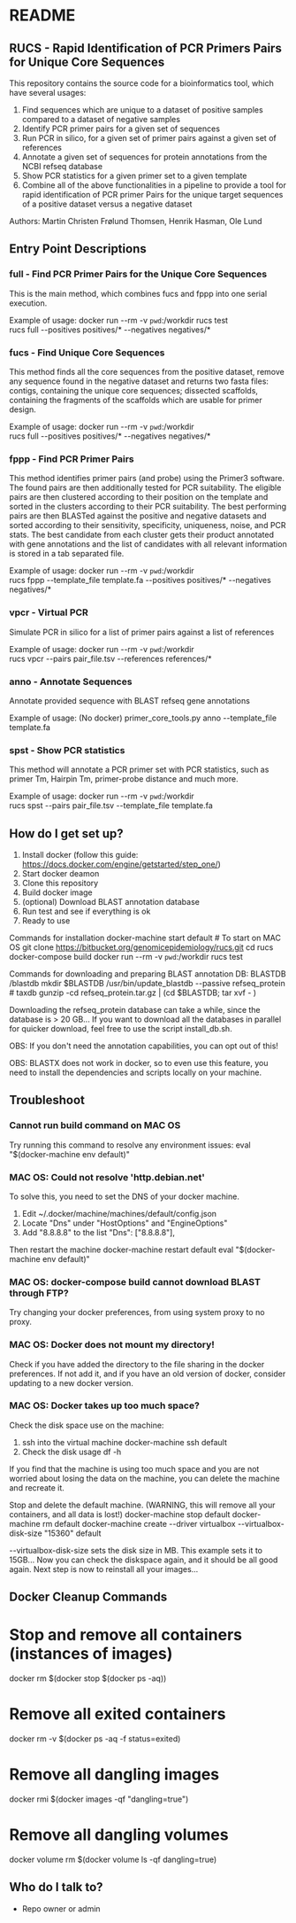 # README #

## RUCS - Rapid Identification of PCR Primers Pairs for Unique Core Sequences ##
This repository contains the source code for a bioinformatics tool, which have
several usages:
1. Find sequences which are unique to a dataset of positive samples compared to a dataset of negative samples
2. Identify PCR primer pairs for a given set of sequences
3. Run PCR in silico, for a given set of primer pairs against a given set of references
4. Annotate a given set of sequences for protein annotations from the NCBI refseq database
5. Show PCR statistics for a given primer set to a given template
6. Combine all of the above functionalities in a pipeline to provide a tool for rapid identification of PCR primer Pairs for the unique target sequences of a positive dataset versus a negative dataset

Authors: 
   Martin Christen Frølund Thomsen,
   Henrik Hasman,
   Ole Lund


## Entry Point Descriptions ##

### full - Find PCR Primer Pairs for the Unique Core Sequences ###
This is the main method, which combines fucs and fppp into one serial execution.

Example of usage:
 docker run --rm -v `pwd`:/workdir rucs test \
   rucs full --positives positives/* --negatives negatives/*

### fucs - Find Unique Core Sequences ###
This method finds all the core sequences from the positive dataset, remove
any sequence found in the negative dataset and returns two fasta files:
contigs, containing the unique core sequences; dissected scaffolds,
containing the fragments of the scaffolds which are usable for primer design.

Example of usage:
 docker run --rm -v `pwd`:/workdir \
   rucs full --positives positives/* --negatives negatives/*

### fppp - Find PCR Primer Pairs ###
This method identifies primer pairs (and probe) using the Primer3 software.
The found pairs are then additionally tested for PCR suitability.
The eligible pairs are then clustered according to their position on the
template and sorted in the clusters according to their PCR suitability.
The best performing pairs are then BLASTed against the positive and negative
datasets and sorted according to their sensitivity, specificity, uniqueness,
noise, and PCR stats. The best candidate from each cluster gets their product
annotated with gene annotations and the list of candidates with all relevant
information is stored in a tab separated file.

Example of usage:
 docker run --rm -v `pwd`:/workdir \
   rucs fppp --template_file template.fa --positives positives/* --negatives negatives/*

### vpcr - Virtual PCR ###
Simulate PCR in silico for a list of primer pairs against a list of references

Example of usage:
 docker run --rm -v `pwd`:/workdir \
   rucs vpcr --pairs pair_file.tsv --references references/*

### anno - Annotate Sequences ###
Annotate provided sequence with BLAST refseq gene annotations

Example of usage: (No docker)
 primer_core_tools.py anno --template_file template.fa

### spst - Show PCR statistics ###
This method will annotate a PCR primer set with PCR statistics, such as
primer Tm, Hairpin Tm, primer-probe distance and much more.

Example of usage:
 docker run --rm -v `pwd`:/workdir \
   rucs spst --pairs pair_file.tsv --template_file template.fa

## How do I get set up? ##

1. Install docker (follow this guide: https://docs.docker.com/engine/getstarted/step_one/)
2. Start docker deamon
3. Clone this repository
4. Build docker image
5. (optional) Download BLAST annotation database
6. Run test and see if everything is ok
7. Ready to use

Commands for installation
 docker-machine start default # To start on MAC OS
 git clone https://bitbucket.org/genomicepidemiology/rucs.git
 cd rucs
 docker-compose build
 docker run --rm -v `pwd`:/workdir rucs test


Commands for downloading and preparing BLAST annotation DB:
 BLASTDB /blastdb
 mkdir $BLASTDB
 /usr/bin/update_blastdb --passive refseq_protein # taxdb
 gunzip -cd refseq_protein.tar.gz | (cd $BLASTDB; tar xvf - )

Downloading the refseq_protein database can take a while, since the database
is > 20 GB...
If you want to download all the databases in parallel for quicker download, feel
free to use the script install_db.sh.

OBS: If you don't need the annotation capabilities, you can opt out of this!

OBS: BLASTX does not work in docker, so to even use this feature, you need to
install the dependencies and scripts locally on your machine.

## Troubleshoot ##
### Cannot run build command on MAC OS ###
Try running this command to resolve any environment issues:
 eval "$(docker-machine env default)"

### MAC OS: Could not resolve 'http.debian.net' ###
To solve this, you need to set the DNS of your docker machine.
1. Edit ~/.docker/machine/machines/default/config.json
2. Locate "Dns" under "HostOptions" and "EngineOptions"
3. Add "8.8.8.8" to the list
 "Dns": ["8.8.8.8"],

Then restart the machine
 docker-machine restart default
 eval "$(docker-machine env default)"

### MAC OS: docker-compose build cannot download BLAST through FTP? ###
Try changing your docker preferences, from using system proxy to no proxy.

### MAC OS: Docker does not mount my directory! ###
Check if you have added the directory to the file sharing in the docker
preferences. If not add it, and if you have an old version of docker, consider
updating to a new docker version.

### MAC OS: Docker takes up too much space? ###
Check the disk space use on the machine:
1. ssh into the virtual machine
 docker-machine ssh default
2. Check the disk usage
 df -h

If you find that the machine is using too much space and you are not worried
about losing the data on the machine, you can delete the machine and recreate it.

Stop and delete the default machine. (WARNING, this will remove all your
containers, and all data is lost!)
 docker-machine stop default
 docker-machine rm default
 docker-machine create --driver virtualbox --virtualbox-disk-size "15360" default

--virtualbox-disk-size sets the disk size in MB. This example sets it to 15GB...
Now you can check the diskspace again, and it should be all good again.
Next step is now to reinstall all your images...


## Docker Cleanup Commands ##
 # Stop and remove all containers (instances of images)
 docker rm $(docker stop $(docker ps -aq))
 # Remove all exited containers
 docker rm -v $(docker ps -aq -f status=exited)
 # Remove all dangling images
 docker rmi $(docker images -qf "dangling=true")
 # Remove all dangling volumes
 docker volume rm $(docker volume ls -qf dangling=true)


## Who do I talk to? ##

* Repo owner or admin
